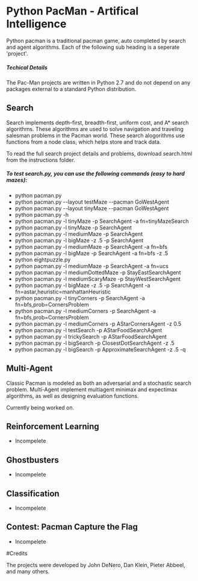 # Python PacMan - Artifical Intelligence

Python pacman is a traditional pacman game, auto completed by search and agent algorithms. Each of the following sub heading is a seperate 'project'. 

##### Techical Details

The Pac-Man projects are written in Python 2.7 and do not depend on any packages external to a standard Python distribution.

## Search

Search implements depth-first, breadth-first, uniform cost, and A* search algorithms. These algorithms are used to solve navigation and traveling salesman problems in the Pacman world. These search alogorithms use functions from a node class, which helps store and track data.

To read the full search project details and problems, download search.html from the instructions folder. 

##### To test search.py, you can use the following commands (easy to hard mazes):

- python pacman.py
- python pacman.py --layout testMaze --pacman GoWestAgent
- python pacman.py --layout tinyMaze --pacman GoWestAgent
- python pacman.py -h
- python pacman.py -l tinyMaze -p SearchAgent -a fn=tinyMazeSearch
- python pacman.py -l tinyMaze -p SearchAgent
- python pacman.py -l mediumMaze -p SearchAgent
- python pacman.py -l bigMaze -z .5 -p SearchAgent
- python pacman.py -l mediumMaze -p SearchAgent -a fn=bfs
- python pacman.py -l bigMaze -p SearchAgent -a fn=bfs -z .5
- python eightpuzzle.py
- python pacman.py -l mediumMaze -p SearchAgent -a fn=ucs
- python pacman.py -l mediumDottedMaze -p StayEastSearchAgent
- python pacman.py -l mediumScaryMaze -p StayWestSearchAgent
- python pacman.py -l bigMaze -z .5 -p SearchAgent -a fn=astar,heuristic=manhattanHeuristic 
- python pacman.py -l tinyCorners -p SearchAgent -a fn=bfs,prob=CornersProblem
- python pacman.py -l mediumCorners -p SearchAgent -a fn=bfs,prob=CornersProblem
- python pacman.py -l mediumCorners -p AStarCornersAgent -z 0.5
- python pacman.py -l testSearch -p AStarFoodSearchAgent
- python pacman.py -l trickySearch -p AStarFoodSearchAgent
- python pacman.py -l bigSearch -p ClosestDotSearchAgent -z .5 
- python pacman.py -l bigSearch -p ApproximateSearchAgent -z .5 -q 

## Multi-Agent

Classic Pacman is modeled as both an adversarial and a stochastic search problem. Multi-Agent implement multiagent minimax and expectimax algorithms, as well as designing evaluation functions.

Currently being worked on.

## Reinforcement Learning

- Incompelete

## Ghostbusters

- Incompelete

## Classification

- Incompelete

## Contest: Pacman Capture the Flag

- Incompelete

#Credits

The projects were developed by John DeNero, Dan Klein, Pieter Abbeel, and many others. 
